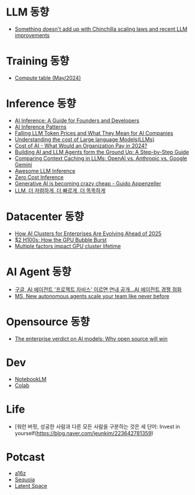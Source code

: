 # LLM 동향
* [Something doesn't add up with Chinchilla scaling laws and recent LLM improvements](https://www.reddit.com/r/LocalLLaMA/comments/1gm96gd/something_doesnt_add_up_with_chinchilla_scaling/)

# Training 동향
* [Compute table (May/2024)](https://www.reddit.com/r/mlscaling/comments/1g631s2/compute_table_may2024/?share_id=QAAhrG9x8LL8hXQUX82DP&utm_content=1&utm_medium=ios_app&utm_name=ioscss&utm_source=share&utm_term=1)

# Inference 동향 

* [AI Inference: A Guide for Founders and Developers](https://www.heavybit.com/library/article/ai-inference)
* [AI Inference Patterns](https://f5.com/company/blog/ai-inference-patterns)
* [Falling LLM Token Prices and What They Mean for AI Companies]()
* [Understanding the cost of Large language Models(LLMs)]()
* [Cost of AI - What Would an Organization Pay in 2024?]()
* [Building AI and LLM Agents form the Ground Up: A Step-by-Step Guide]()
* [Comparing Context Caching in LLMs: OpenAI vs. Anthropic vs. Google Gemini]()
* [Awesome LLM Inference]()
* [Zero Cost Inference](https://kojo.blog/zero-cost-inference)
* [Generative AI is becoming crazy cheap - Guido Appenzeller]()
* [LLM, 더 저렴하게, 더 빠르게, 더 똑똑하게](https://tech.kakao.com/posts/633)

# Datacenter 동향

* [How AI Clusters for Enterprises Are Evolving Ahead of 2025]()
* [$2 H100s: How the GPU Bubble Burst](https://www.latent.space/p/gpu-bubble)
* [Multiple factors impact GPU cluster lifetime](https://x.com/surmenok/status/1849547183508553908)

# AI Agent 동향

* [구글, AI 에이전트 '프로젝트 자비스' 이르면 연내 공개…AI 에이전트 경쟁 점화](https://www.etnews.com/20241027000032)
* [MS, New autonomous agents scale your team like never before](https://blogs.microsoft.com/blog/2024/10/21/new-autonomous-agents-scale-your-team-like-never-before/) 

# Opensource 동향
* [The enterprise verdict on AI models: Why open source will win](https://venturebeat.com/ai/the-enterprise-verdict-on-ai-models-why-open-source-will-win/)

# Dev

* [NotebookLM](https://notebooklm.google/)
* [Colab](https://colab.research.google.com/)

# Life
* [워런 버핏, 성공한 사람과 다른 모든 사람을 구분하는 것은 세 단어: Invest in yourself(https://blog.naver.com/jeunkim/223642781359)

# Potcast

* [a16z](https://www.youtube.com/@a16z)
* [Sequoia](https://www.sequoiacap.com/stories/?_story-category=podcast)
* [Latent Space](https://www.latent.space/podcast)
